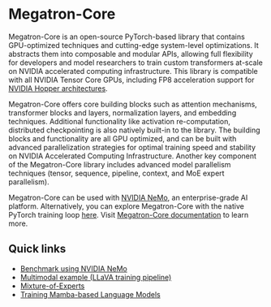 # Megatron-Core

Megatron-Core is an open-source PyTorch-based library that contains GPU-optimized techniques and cutting-edge system-level optimizations. It abstracts them into composable and modular APIs, allowing full flexibility for developers and model researchers to train custom transformers at-scale on NVIDIA accelerated computing infrastructure. This library is compatible with all NVIDIA Tensor Core GPUs, including FP8 acceleration support for [NVIDIA Hopper architectures](https://www.nvidia.com/en-us/data-center/technologies/hopper-architecture/).

Megatron-Core offers core building blocks such as attention mechanisms, transformer blocks and layers, normalization layers, and embedding techniques. Additional functionality like activation re-computation, distributed checkpointing is also natively built-in to the library. The building blocks and functionality are all GPU optimized, and can be built with advanced parallelization strategies for optimal training speed and stability on NVIDIA Accelerated Computing Infrastructure. Another key component of the Megatron-Core library includes advanced model parallelism techniques (tensor, sequence, pipeline, context, and MoE expert parallelism).

Megatron-Core can be used with [NVIDIA NeMo](https://www.nvidia.com/en-us/ai-data-science/products/nemo/), an enterprise-grade AI platform. Alternatively, you can explore Megatron-Core with the native PyTorch training loop [here](https://github.com/NVIDIA/Megatron-LM/tree/main/examples). Visit [Megatron-Core documentation](https://docs.nvidia.com/megatron-core/developer-guide/latest/index.html) to learn more.

## Quick links

- [Benchmark using NVIDIA NeMo](https://docs.nvidia.com/nemo-framework/user-guide/latest/overview.html#performance-benchmarks)
- [Multimodal example (LLaVA training pipeline)](https://github.com/NVIDIA/Megatron-LM/tree/main/examples/multimodal)
- [Mixture-of-Experts](https://github.com/NVIDIA/Megatron-LM/tree/main/megatron/core/transformer/moe)
- [Training Mamba-based Language Models](https://github.com/NVIDIA/Megatron-LM/tree/main/examples/mamba)
